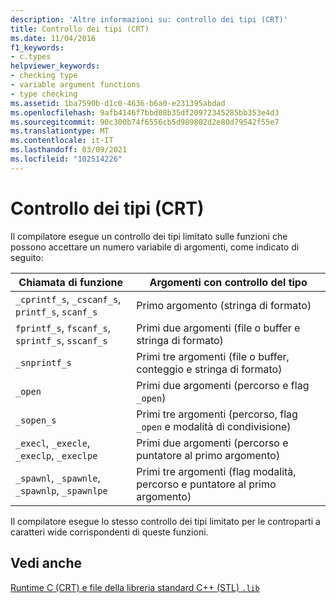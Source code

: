 ```yaml
---
description: 'Altre informazioni su: controllo dei tipi (CRT)'
title: Controllo dei tipi (CRT)
ms.date: 11/04/2016
f1_keywords:
- c.types
helpviewer_keywords:
- checking type
- variable argument functions
- type checking
ms.assetid: 1ba7590b-d1c0-4636-b6a0-e231395abdad
ms.openlocfilehash: 9afb4146f7bbd08b35df20972345285bb353e4d3
ms.sourcegitcommit: 90c300b74f6556cb5d989802d2e80d79542f55e7
ms.translationtype: MT
ms.contentlocale: it-IT
ms.lasthandoff: 03/09/2021
ms.locfileid: "102514226"
---
```

# <a name="type-checking-crt"></a>Controllo dei tipi (CRT)

Il compilatore esegue un controllo dei tipi limitato sulle funzioni che possono accettare un numero variabile di argomenti, come indicato di seguito:

|Chiamata di funzione|Argomenti con controllo del tipo|
|-------------------|-----------------------------|
|`_cprintf_s`, `_cscanf_s`, `printf_s`, `scanf_s`|Primo argomento (stringa di formato)|
|`fprintf_s`, `fscanf_s`, `sprintf_s`, `sscanf_s`|Primi due argomenti (file o buffer e stringa di formato)|
|`_snprintf_s`|Primi tre argomenti (file o buffer, conteggio e stringa di formato)|
|`_open`|Primi due argomenti (percorso e flag `_open`)|
|`_sopen_s`|Primi tre argomenti (percorso, flag `_open` e modalità di condivisione)|
|`_execl`, `_execle`, `_execlp`, `_execlpe`|Primi due argomenti (percorso e puntatore al primo argomento)|
|`_spawnl`, `_spawnle`, `_spawnlp`, `_spawnlpe`|Primi tre argomenti (flag modalità, percorso e puntatore al primo argomento)|

Il compilatore esegue lo stesso controllo dei tipi limitato per le controparti a caratteri wide corrispondenti di queste funzioni.

## <a name="see-also"></a>Vedi anche

[Runtime C (CRT) e file della libreria standard C++ (STL) `.lib`](../c-runtime-library/crt-library-features.md)
